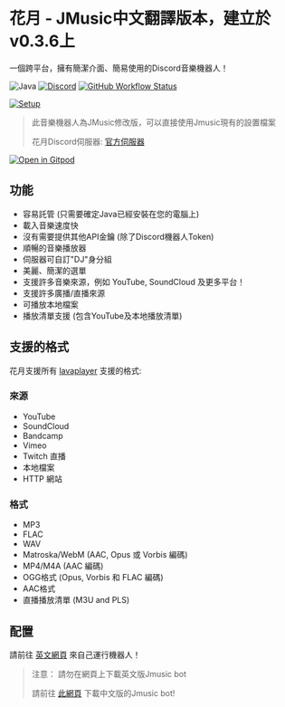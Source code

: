 # 花月 - JMusic中文翻譯版本，建立於v0.3.6上
一個跨平台，擁有簡潔介面、簡易使用的Discord音樂機器人！

![Java](https://img.shields.io/badge/Java-%23ED8B00.svg?style=flat-square&logo=java&logoColor=white)
[![Discord](https://img.shields.io/discord/919397696282984468?color=%235865F2&label=Discord&logo=discord&logoColor=fff&style=flat-square)](https://discord.gg/NHBVzRUfNM)
[![GitHub Workflow Status](https://img.shields.io/github/workflow/status/wolf-yuan-6115/flowermoon/Pre-release?label=Actions&logo=GitHub%20actions&logoColor=fff&style=flat-square)](https://github.com/wolf-yuan-6115/flowermoon/actions)

[![Setup](http://i.imgur.com/VvXYp5j.png)](https://jmusicbot.com/setup)
> 此音樂機器人為JMusic修改版，可以直接使用Jmusic現有的設置檔案
>
> 花月Discord伺服器: [官方伺服器](https://discord.gg/NHBVzRUfNM)

[![Open in Gitpod](https://gitpod.io/button/open-in-gitpod.svg)](https://gitpod.io/#https://github.com/wolf-yuan-6115/flowermoon)

## 功能
  * 容易託管 (只需要確定Java已經安裝在您的電腦上)
  * 載入音樂速度快
  * 沒有需要提供其他API金鑰 (除了Discord機器人Token)
  * 順暢的音樂播放器
  * 伺服器可自訂"DJ"身分組
  * 美麗、簡潔的選單
  * 支援許多音樂來源，例如 YouTube, SoundCloud 及更多平台！
  * 支援許多廣播/直播來源
  * 可播放本地檔案
  * 播放清單支援 (包含YouTube及本地播放清單)

## 支援的格式
花月支援所有 [lavaplayer](https://github.com/sedmelluq/lavaplayer#supported-formats) 支援的格式:
### 來源
  * YouTube
  * SoundCloud
  * Bandcamp
  * Vimeo
  * Twitch 直播
  * 本地檔案
  * HTTP 網站
### 格式
  * MP3
  * FLAC
  * WAV
  * Matroska/WebM (AAC, Opus 或 Vorbis 編碼)
  * MP4/M4A (AAC 編碼)
  * OGG格式 (Opus, Vorbis 和 FLAC 編碼)
  * AAC格式
  * 直播播放清單 (M3U and PLS)

## 配置
請前往 [英文網頁](https://jmusicbot.com/setup) 來自己運行機器人！
> 注意： 請勿在網頁上下載英文版Jmusic bot
>
> 請前往 [此網頁](https://github.com/wolf-yuan-6115/flowermoon/releases/latest) 下載中文版的Jmusic bot!
